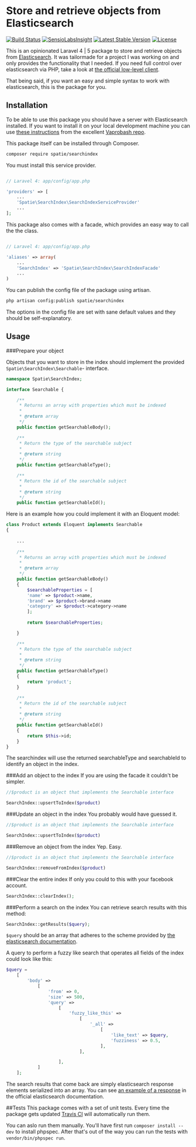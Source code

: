 Store and retrieve objects from Elasticsearch
=================
[![Build Status](https://travis-ci.org/freekmurze/searchindex.svg?branch=master)](https://travis-ci.org/freekmurze/searchindex)
[![SensioLabsInsight](https://insight.sensiolabs.com/projects/47cca532-7a48-4f62-ac66-77f9a0ef122e/mini.png)](https://insight.sensiolabs.com/projects/47cca532-7a48-4f62-ac66-77f9a0ef122e)
[![Latest Stable Version](https://poser.pugx.org/spatie/searchindex/version.png)](https://packagist.org/packages/spatie/searchindex)
[![License](https://poser.pugx.org/spatie/searchindex/license.png)](https://packagist.org/packages/spatie/searchindex)

This is an opinionated Laravel 4 | 5 package to store and retrieve objects from [Elasticsearch](http://www.elasticsearch.org). It was tailormade for a project I was working on and only provides the functionality that I needed. If you need full control over elasticsearch via PHP, take a look at [the official low-level client](https://github.com/elasticsearch/elasticsearch-php).

That being said, if you want an easy and simple syntax to work with elasticsearch, this is the package for you.


## Installation
To be able to use this package you should have a server with Elasticsearch installed. If you want to install it on your local development machine you can use [these instructions](https://github.com/fideloper/Vaprobash/blob/master/scripts/elasticsearch.sh) from the excellent [Vaprobash repo](https://github.com/fideloper/Vaprobash).

This package itself can be installed through Composer.

```bash
composer require spatie/searchindex
```

You must install this service provider.

```php

// Laravel 4: app/config/app.php

'providers' => [
    ...
    'Spatie\SearchIndex\SearchIndexServiceProvider'
    ...
];
```

This package also comes with a facade, which provides an easy way to call the the class.


```php

// Laravel 4: app/config/app.php

'aliases' => array(
	...
	'SearchIndex' => 'Spatie\SearchIndex\SearchIndexFacade'
	...
)
```


You can publish the config file of the package using artisan.

```bash
php artisan config:publish spatie/searchindex
```

The options in the config file are set with sane default values and they should be self-explanatory.


## Usage

###Prepare your object

Objects that you want to store in the index should implement the provided ```Spatie\SearchIndex\Searchable```- interface. 

```php
namespace Spatie\SearchIndex;

interface Searchable {

    /**
     * Returns an array with properties which must be indexed
     *
     * @return array
     */
    public function getSearchableBody();

    /**
     * Return the type of the searchable subject
     *
     * @return string
     */
    public function getSearchableType();

    /**
     * Return the id of the searchable subject
     *
     * @return string
     */
    public function getSearchableId();
```

Here is an example how you could implement it with an Eloquent model:

```php
class Product extends Eloquent implements Searchable
{
    
    ...
    
    /**
     * Returns an array with properties which must be indexed
     *
     * @return array
     */
    public function getSearchableBody()
    {
        $searchableProperties = [
        'name' => $product->name,
        'brand' => $product->brand->name
        'category' => $product->category->name
        ];
        
        return $searchableProperties;

    }

    /**
     * Return the type of the searchable subject
     *
     * @return string
     */
    public function getSearchableType()
    {
        return 'product';
    }

    /**
     * Return the id of the searchable subject
     *
     * @return string
     */
    public function getSearchableId()
    {
        return $this->id;
    }
}
```

The searchindex will use the returned searchableType and searchableId to identify an object in the index. 

###Add an object to the index
If you are using the facade it couldn't be simpler.
```php
//$product is an object that implements the Searchable interface

SearchIndex::upsertToIndex($product)
```

###Update an object in the index
You probably would have guessed it.

```php
//$product is an object that implements the Searchable interface

SearchIndex::upsertToIndex($product)
```
###Remove an object from the index
Yep. Easy.

```php
//$product is an object that implements the Searchable interface

SearchIndex::removeFromIndex($product)
```

###Clear the entire index
If only you could to this with your facebook account.

```php
SearchIndex::clearIndex();
```

###Perform a search on the index
You can retrieve search results with this method:
```php
SearchIndex::getResults($query);
```
```$query``` should be an array that adheres to the scheme provided by [the elasticsearch documentation](http://www.elasticsearch.org/guide/en/elasticsearch/client/php-api/current/_search_operations.html).

A query to perform a fuzzy like search that operates all fields of the index could look like this:
```php
$query =
    [
        'body' =>
            [
                'from' => 0,
                'size' => 500,
                'query' =>
                    [
                        'fuzzy_like_this' =>
                            [
                                '_all' =>
                                    [
                                        'like_text' => $query,
                                        'fuzziness' => 0.5,
                                    ],
                            ],

                    ],
            ]
    ];
```
The search results that come back are simply elasticsearch response elements serialized into an array. You can see [an example of a response](http://www.elasticsearch.org/guide/en/elasticsearch/reference/current/search-request-body.html) in the official elasticsearch documentation.

##Tests
This package comes with a set of unit tests. Every time the package gets updated [Travis CI](https://travis-ci.org) will automatically run them.

You can aslo run them manually. You'll have first run ```composer install --dev``` to install phpspec. After that's out of the way you can run the tests with ```vendor/bin/phpspec run```.






